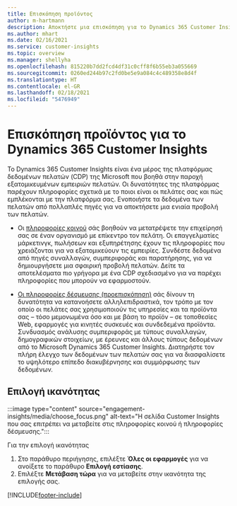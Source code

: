 ```yaml
---
title: Επισκόπηση προϊόντος
author: m-hartmann
description: Αποκτήστε μια επισκόπηση για το Dynamics 365 Customer Insights και τις δυνατότητές του.
ms.author: mhart
ms.date: 02/16/2021
ms.service: customer-insights
ms.topic: overview
ms.manager: shellyha
ms.openlocfilehash: 815220b7dd2fcd4df31c0cff8f6b55eb3a055669
ms.sourcegitcommit: 0260ed244b97c2fd0be5e9a084c4c489358e8d4f
ms.translationtype: HT
ms.contentlocale: el-GR
ms.lasthandoff: 02/18/2021
ms.locfileid: "5476949"
---
```

# <a name="product-overview-for-dynamics-365-customer-insights"></a>Επισκόπηση προϊόντος για το Dynamics 365 Customer Insights

Το Dynamics 365 Customer Insights είναι ένα μέρος της πλατφόρμας δεδομένων πελατών (CDP) της Microsoft που βοηθά στην παροχή εξατομικευμένων εμπειριών πελατών. Οι δυνατότητες της πλατφόρμας παρέχουν πληροφορίες σχετικά με το ποιοι είναι οι πελάτες σας και πώς εμπλέκονται με την πλατφόρμα σας. Ενοποιήστε τα δεδομένα των πελατών από πολλαπλές πηγές για να αποκτήσετε μια ενιαία προβολή των πελατών.


- Οι [πληροφορίες κοινού](audience-insights/overview.md) σάς βοηθούν να μετατρέψετε την επιχείρησή σας σε έναν οργανισμό με επίκεντρο τον πελάτη. Οι επαγγελματίες μάρκετινγκ, πωλήσεων και εξυπηρέτησης έχουν τις πληροφορίες που χρειάζονται για να εξατομικεύουν τις εμπειρίες. Συνδέστε δεδομένα από πηγές συναλλαγών, συμπεριφοράς και παρατήρησης, για να δημιουργήσετε μια σφαιρική προβολή πελατών. Δείτε τα αποτελέσματα πιο γρήγορα με ένα CDP σχεδιασμένο για να παρέχει πληροφορίες που μπορούν να εφαρμοστούν. 

- [Οι πληροφορίες δέσμευσης (προεπισκόπηση)](engagement-insights/index.yml) σάς δίνουν τη δυνατότητα να κατανοήσετε αλληλεπιδραστικά, τον τρόπο με τον οποίο οι πελάτες σας χρησιμοποιούν τις υπηρεσίες και τα προϊόντα σας – τόσο μεμονωμένα όσο και με βάση το προϊόν – σε τοποθεσίες Web, εφαρμογές για κινητές συσκευές και συνδεδεμένα προϊόντα. Συνδυασμός ανάλυσης συμπεριφοράς με τύπους συναλλαγών, δημογραφικών στοιχείων, με έρευνες και άλλους τύπους δεδομένων από το Microsoft Dynamics 365 Customer Insights. Διατηρήστε τον πλήρη έλεγχο των δεδομένων των πελατών σας για να διασφαλίσετε το υψηλότερο επίπεδο διακυβέρνησης και συμμόρφωσης των δεδομένων.
 
## <a name="choose-a-capability"></a>Επιλογή ικανότητας

:::image type="content" source="engagement-insights/media/choose_focus.png" alt-text="Η σελίδα Customer Insights που σας επιτρέπει να μεταβείτε στις πληροφορίες κοινού ή πληροφορίες δέσμευσης.":::

Για την επιλογή ικανότητας

1. Στο παράθυρο περιήγησης, επιλέξτε **Όλες οι εφαρμογές** για να ανοίξετε το παράθυρο **Επιλογή εστίασης**.
1. Επιλέξτε **Μετάβαση τώρα** για να μεταβείτε στην ικανότητα της επιλογής σας.


[!INCLUDE[footer-include](includes/footer-banner.md)]